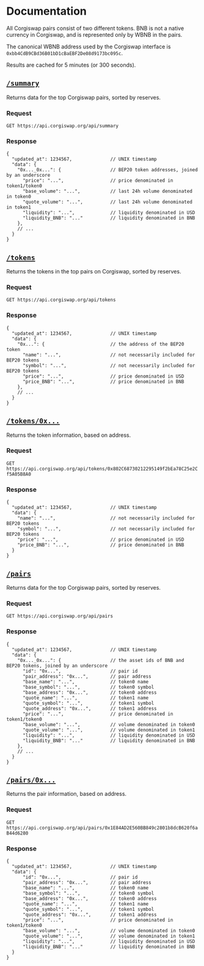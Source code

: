 # Documentation

All Corgiswap pairs consist of two different tokens. BNB is not a native currency in Corgiswap, and is represented only by WBNB in the pairs.

The canonical WBNB address used by the Corgiswap interface is `0xbb4CdB9CBd36B01bD1cBaEBF2De08d9173bc095c`.

Results are cached for 5 minutes (or 300 seconds).

## [`/summary`](https://api.corgiswap.org/api/summary)

Returns data for the top Corgiswap pairs, sorted by reserves.

### Request

`GET https://api.corgiswap.org/api/summary`

### Response

```json5
{
  "updated_at": 1234567,              // UNIX timestamp
  "data": {
    "0x..._0x...": {                  // BEP20 token addresses, joined by an underscore
      "price": "...",                 // price denominated in token1/token0
      "base_volume": "...",           // last 24h volume denominated in token0
      "quote_volume": "...",          // last 24h volume denominated in token1
      "liquidity": "...",             // liquidity denominated in USD
      "liquidity_BNB": "..."          // liquidity denominated in BNB
    },
    // ...
  }
}
```

## [`/tokens`](https://api.corgiswap.org/api/tokens)

Returns the tokens in the top pairs on Corgiswap, sorted by reserves.

### Request

`GET https://api.corgiswap.org/api/tokens`

### Response

```json5
{
  "updated_at": 1234567,              // UNIX timestamp
  "data": {
    "0x...": {                        // the address of the BEP20 token
      "name": "...",                  // not necessarily included for BEP20 tokens
      "symbol": "...",                // not necessarily included for BEP20 tokens
      "price": "...",                 // price denominated in USD
      "price_BNB": "...",             // price denominated in BNB
    },
    // ...
  }
}
```

## [`/tokens/0x...`](https://api.corgiswap.org/api/tokens/0x802C68730212295149f2bEa78C25e2Cf5A05B8A0)

Returns the token information, based on address.

### Request

`GET https://api.corgiswap.org/api/tokens/0x802C68730212295149f2bEa78C25e2Cf5A05B8A0`

### Response

```json5
{
  "updated_at": 1234567,              // UNIX timestamp
  "data": {
    "name": "...",                    // not necessarily included for BEP20 tokens
    "symbol": "...",                  // not necessarily included for BEP20 tokens
    "price": "...",                   // price denominated in USD
    "price_BNB": "...",               // price denominated in BNB
  }
}
```

## [`/pairs`](https://api.corgiswap.org/api/pairs)

Returns data for the top Corgiswap pairs, sorted by reserves.

### Request

`GET https://api.corgiswap.org/api/pairs`

### Response

```json5
{
  "updated_at": 1234567,              // UNIX timestamp
  "data": {
    "0x..._0x...": {                  // the asset ids of BNB and BEP20 tokens, joined by an underscore
      "id": "0x...",                  // pair id
      "pair_address": "0x...",        // pair address
      "base_name": "...",             // token0 name
      "base_symbol": "...",           // token0 symbol
      "base_address": "0x...",        // token0 address
      "quote_name": "...",            // token1 name
      "quote_symbol": "...",          // token1 symbol
      "quote_address": "0x...",       // token1 address
      "price": "...",                 // price denominated in token1/token0
      "base_volume": "...",           // volume denominated in token0
      "quote_volume": "...",          // volume denominated in token1
      "liquidity": "...",             // liquidity denominated in USD
      "liquidity_BNB": "..."          // liquidity denominated in BNB
    },
    // ...
  }
}
```

## [`/pairs/0x...`](https://api.corgiswap.org/api/pairs/0x1E84AD2E560BB849c2801b8dcB620f6aB44d6280)

Returns the pair information, based on address.

### Request

`GET https://api.corgiswap.org/api/pairs/0x1E84AD2E560BB849c2801b8dcB620f6aB44d6280`

### Response

```json5
{
  "updated_at": 1234567,              // UNIX timestamp
  "data": {
      "id": "0x...",                  // pair id
      "pair_address": "0x...",        // pair address
      "base_name": "...",             // token0 name
      "base_symbol": "...",           // token0 symbol
      "base_address": "0x...",        // token0 address
      "quote_name": "...",            // token1 name
      "quote_symbol": "...",          // token1 symbol
      "quote_address": "0x...",       // token1 address
      "price": "...",                 // price denominated in token1/token0
      "base_volume": "...",           // volume denominated in token0
      "quote_volume": "...",          // volume denominated in token1
      "liquidity": "...",             // liquidity denominated in USD
      "liquidity_BNB": "..."          // liquidity denominated in BNB
  }
}
```